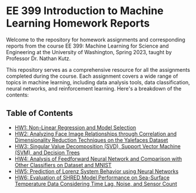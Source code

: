 # EE 399 Introduction to Machine Learning Homework Reports
Welcome to the repository for homework assignments and corresponding reports from the course EE 399: Machine Learning for Science and Engineering at the University of Washington, Spring 2023, taught by Professor Dr. Nathan Kutz.

This repository serves as a comprehensive resource for all the assignments completed during the course. Each assignment covers a wide range of topics in machine learning, including data analysis tools, data classification, neural networks, and reinforcement learning. Here's a breakdown of the contents:

## Table of Contents
- [HW1: Non-Linear Regression and Model Selection](./HW1/README.rst)
- [HW2: Analyzing Face Image Relationships through Correlation and Dimensionality Reduction Techniques on the Yalefaces Dataset](./HW2/README.md)
- [HW3: Singular Value Decomposition (SVD), Support Vector Machine (SVM), and Decision Trees](./HW3/README.md)
- [HW4: Analysis of Feedforward Neural Network and Comparison with Other Classifiers on Dataset and MNIST](./HW4/README.md)
- [HW5: Prediction of Lorenz System Behavior using Neural Networks](./HW5/README.md)
- [HW6: Evaluation of SHRED Model Performance on Sea-Surface Temperature Data Considering Time Lag, Noise, and Sensor Count](./HW6/README.md)
